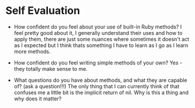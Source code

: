 # Self Evaluation

- How confident do you feel about your use of built-in Ruby methods?
I feel pretty good about it, I generally understand their uses and how to apply them, there are just some nuances where sometimes it doesn't act as I expected but I think thats something I have to learn as I go as I learn more methods.

- How confident do you feel writing simple methods of your own?
Yes - they totally make sense to me.

- What questions do you have about methods, and what they are capable of? (ask a question!!!)
The only thing that I can currently think of that confuses me a little bit is the implicit return of nil. Why is this a thing and why does it matter? 
